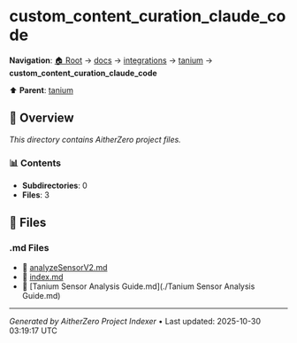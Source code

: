 # custom_content_curation_claude_code

**Navigation**: [🏠 Root](../../../../index.md) → [docs](../../../index.md) → [integrations](../../index.md) → [tanium](../index.md) → **custom_content_curation_claude_code**

⬆️ **Parent**: [tanium](../index.md)

## 📖 Overview

*This directory contains AitherZero project files.*

### 📊 Contents

- **Subdirectories**: 0
- **Files**: 3

## 📄 Files

### .md Files

- 📝 [analyzeSensorV2.md](./analyzeSensorV2.md)
- 📝 [index.md](./index.md)
- 📝 [Tanium Sensor Analysis Guide.md](./Tanium Sensor Analysis Guide.md)

---

*Generated by AitherZero Project Indexer* • Last updated: 2025-10-30 03:19:17 UTC

